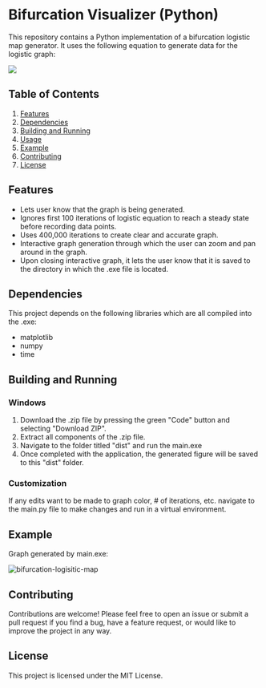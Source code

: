 # Bifurcation Visualizer (Python)

This repository contains a Python implementation of a bifurcation logistic map generator. It uses the following equation to generate data for the logistic graph:

<img src = "https://latex.codecogs.com/svg.image?&space;x_{n&plus;1}=r*x_{n&plus;1}(1-x_{n})">

## Table of Contents

1. [Features](/README.md#features)
2. [Dependencies](/README.md#dependencies)
3. [Building and Running](/README.md#building-and-running)
4. [Usage](/README.md#usage)
5. [Example](/README.md#usage)
6. [Contributing](/README.md#contributing)
7. [License](/README.md#license)

## Features

- Lets user know that the graph is being generated.
- Ignores first 100 iterations of logistic equation to reach a steady state before recording data points.
- Uses 400,000 iterations to create clear and accurate graph.
- Interactive graph generation through which the user can zoom and pan around in the graph.
- Upon closing interactive graph, it lets the user know that it is saved to the directory in which the .exe file is located.

## Dependencies

This project depends on the following libraries which are all compiled into the .exe:

- matplotlib
- numpy
- time

## Building and Running

### Windows

1. Download the .zip file by pressing the green "Code" button and selecting "Download ZIP".
2. Extract all components of the .zip file.
3. Navigate to the folder titled "dist" and run the main.exe
4. Once completed with the application, the generated figure will be saved to this "dist" folder.

### Customization

If any edits want to be made to graph color, # of iterations, etc. navigate to the main.py file to make changes and run in a virtual environment.

## Example

Graph generated by main.exe:

![bifurcation-logisitic-map](https://github.com/Beniam-Kumela/bifurcation-py/assets/106757076/73765785-a7ce-4d57-8fda-3a6095de67fd)

## Contributing

Contributions are welcome! Please feel free to open an issue or submit a pull request if you find a bug, have a feature request, or would like to improve the project in any way.

## License

This project is licensed under the MIT License.

